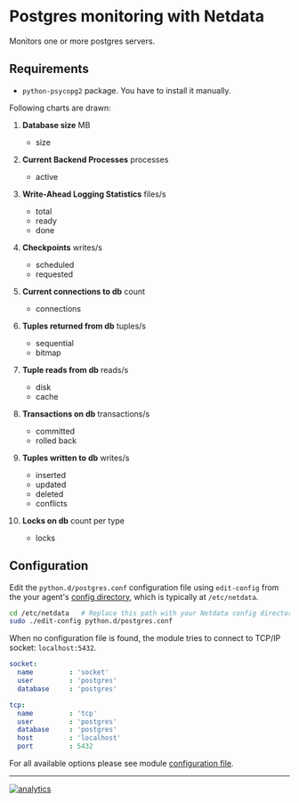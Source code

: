# Postgres monitoring with Netdata

Monitors one or more postgres servers.

## Requirements

-   `python-psycopg2` package. You have to install it manually.

Following charts are drawn:

1.  **Database size** MB

    -   size

2.  **Current Backend Processes** processes

    -   active

3.  **Write-Ahead Logging Statistics** files/s

    -   total
    -   ready
    -   done

4.  **Checkpoints** writes/s

    -   scheduled
    -   requested

5.  **Current connections to db** count

    -   connections

6.  **Tuples returned from db** tuples/s

    -   sequential
    -   bitmap

7.  **Tuple reads from db** reads/s

    -   disk
    -   cache

8.  **Transactions on db** transactions/s

    -   committed
    -   rolled back

9.  **Tuples written to db** writes/s

    -   inserted
    -   updated
    -   deleted
    -   conflicts

10. **Locks on db** count per type

    -   locks

## Configuration

Edit the `python.d/postgres.conf` configuration file using `edit-config` from the your agent's [config
directory](../../../docs/step-by-step/step-04.md#find-your-netdataconf-file), which is typically at `/etc/netdata`.

```bash
cd /etc/netdata   # Replace this path with your Netdata config directory, if different
sudo ./edit-config python.d/postgres.conf
```

When no configuration file is found, the module tries to connect to TCP/IP socket: `localhost:5432`.

```yaml
socket:
  name         : 'socket'
  user         : 'postgres'
  database     : 'postgres'

tcp:
  name         : 'tcp'
  user         : 'postgres'
  database     : 'postgres'
  host         : 'localhost'
  port         : 5432
```

For all available options please see module [configuration file](postgres.conf).

---

[![analytics](https://www.google-analytics.com/collect?v=1&aip=1&t=pageview&_s=1&ds=github&dr=https%3A%2F%2Fgithub.com%2Fnetdata%2Fnetdata&dl=https%3A%2F%2Fmy-netdata.io%2Fgithub%2Fcollectors%2Fpython.d.plugin%2Fpostgres%2FREADME&_u=MAC~&cid=5792dfd7-8dc4-476b-af31-da2fdb9f93d2&tid=UA-64295674-3)](<>)
